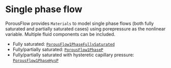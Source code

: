 # Single phase flow

PorousFlow provides `Materials` to model single phase flows (both fully
saturated and partially saturated cases) using porepressure as the nonlinear
variable. Multiple fluid components can be included.

- Fully saturated: [`PorousFlow1PhaseFullySaturated`](/PorousFlow1PhaseFullySaturated.md)
- Fully/partially saturated: [`PorousFlow1PhaseP`](/PorousFlow1PhaseP.md)
- Fully/partially saturated with hysteretic capillary pressure: [`PorousFlow1PhaseHysP`](/PorousFlow1PhaseHysP.md)
